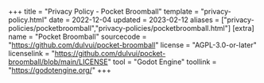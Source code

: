+++
title = "Privacy Policy - Pocket Broomball"
template = "privacy-policy.html"
date = 2022-12-04
updated = 2023-02-12
aliases = ["privacy-policies/pocketbroomball","privacy-policies/pocketbroomball.html"]
[extra]
name = "Pocket Broomball"
sourcecode = "https://github.com/dulvui/pocket-broomball"
license = "AGPL-3.0-or-later"
licenselink = "https://github.com/dulvui/pocket-broomball/blob/main/LICENSE"
tool = "Godot Engine"
toollink = "https://godotengine.org/"
+++